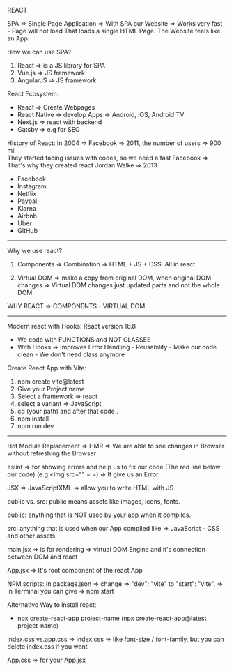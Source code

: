 REACT
 
SPA => Single Page Application => With SPA our Website => Works very fast - Page will not load 
That loads a single HTML Page. The Website feels like an App.

How we can use SPA?
1. React => is a JS library for SPA
2. Vue.js => JS framework 
3. AngularJS => JS framework


React Ecosystem:
- React => Create Webpages
- React Native => develop Apps => Android, iOS, Android TV
- Next.js =>  react with backend
- Gatsby => e.g  for SEO 


History of React:
In 2004 => Facebook => 2011, the number of users => 900 mil  
They started facing issues with codes, so we need a fast Facebook => That's why they created react
Jordan Walke => 2013 

- Facebook
- Instagram
- Netflix 
- Paypal 
- Klarna
- Airbnb 
- Uber 
- GitHub 

------

Why we use react? 

1. Components => Combination => HTML + JS + CSS. All in react

2. Virtual DOM => make a copy from original DOM, when original DOM changes => Virtual DOM changes just updated parts and not the whole DOM 

WHY REACT => COMPONENTS - VIRTUAL DOM 

------

Modern react with Hooks: React version 16.8
- We code with FUNCTIONS and NOT CLASSES 
- With Hooks => Improves Error Handling - Reusability - Make our code clean - We don't need class anymore


Create React App with Vite: 
1. npm create vite@latest 
2. Give your Project name
3. Select a framework => react
4. select a variant => JavaScript
5. cd (your path) and after that code .
6. npm install
7. npm run dev

------
Hot Module Replacement => HMR => We are able to see changes in Browser without refreshing the Browser

eslint => for showing errors and help us to fix our code (The red line below our code) (e.g <img src="" = >) => It give us an Error

JSX => JavaScriptXML => allow you to write HTML with JS 

public vs. src: public means assets like images, icons, fonts.

public: anything that is NOT used by your app when it compiles. 

src: anything that is used when our App compiled like => JavaScript - CSS and other assets 

main.jsx => is for rendering => virtual DOM Engine and it's connection between DOM and react

App.jsx => It's root component of the react App 

NPM scripts: In package.json => change =>  "dev": "vite" to  "start": "vite", => in Terminal you can give => npm start 




Alternative Way to install react:
- npx create-react-app project-name (npx create-react-app@latest project-name)

index.css vs.app.css => index.css => like font-size / font-family, but you can delete index.css if you want 

App.css => for your App.jsx